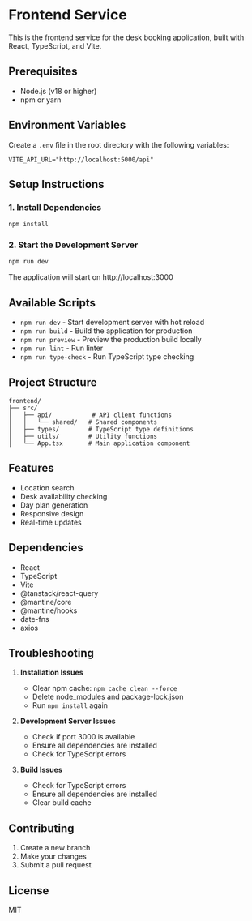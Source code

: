 # Frontend Service

This is the frontend service for the desk booking application, built with React, TypeScript, and Vite.

## Prerequisites

- Node.js (v18 or higher)
- npm or yarn

## Environment Variables

Create a `.env` file in the root directory with the following variables:

```env
VITE_API_URL="http://localhost:5000/api"
```

## Setup Instructions

### 1. Install Dependencies

```bash
npm install
```

### 2. Start the Development Server

```bash
npm run dev
```

The application will start on http://localhost:3000

## Available Scripts

- `npm run dev` - Start development server with hot reload
- `npm run build` - Build the application for production
- `npm run preview` - Preview the production build locally
- `npm run lint` - Run linter
- `npm run type-check` - Run TypeScript type checking

## Project Structure

```
frontend/
├── src/
│   ├── api/           # API client functions
│   │   └── shared/   # Shared components
│   ├── types/        # TypeScript type definitions
│   ├── utils/        # Utility functions
│   └── App.tsx       # Main application component
```

## Features

- Location search
- Desk availability checking
- Day plan generation
- Responsive design
- Real-time updates

## Dependencies

- React
- TypeScript
- Vite
- @tanstack/react-query
- @mantine/core
- @mantine/hooks
- date-fns
- axios

## Troubleshooting

1. **Installation Issues**
   - Clear npm cache: `npm cache clean --force`
   - Delete node_modules and package-lock.json
   - Run `npm install` again

2. **Development Server Issues**
   - Check if port 3000 is available
   - Ensure all dependencies are installed
   - Check for TypeScript errors

3. **Build Issues**
   - Check for TypeScript errors
   - Ensure all dependencies are installed
   - Clear build cache

## Contributing

1. Create a new branch
2. Make your changes
3. Submit a pull request

## License

MIT

